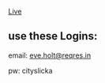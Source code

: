 [Live](https://stunning-puppy-8deec2.netlify.app/)

## use these Logins:
 email: eve.holt@reqres.in

 pw: cityslicka